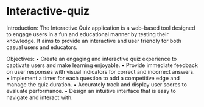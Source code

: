 # Interactive-quiz

Introduction:
  The Interactive Quiz application is a web-based tool designed to 
  engage users in a fun and educational manner by testing their 
  knowledge. It aims to provide an interactive and user friendly for 
  both casual users and educators.

  
Objectives:
  ▪ Create an engaging and interactive quiz experience to 
  captivate users and make learning enjoyable.
  ▪ Provide immediate feedback on user responses with visual 
  indicators for correct and incorrect answers.
  ▪ Implement a timer for each question to add a competitive edge 
  and manage the quiz duration.
  ▪ Accurately track and display user scores to evaluate 
  performance.
  ▪ Design an intuitive interface that is easy to navigate and 
  interact with.
